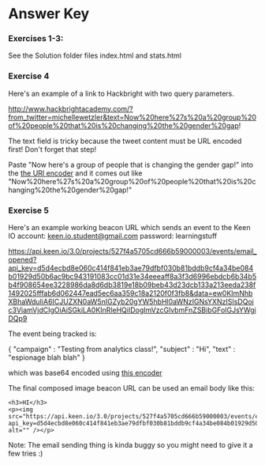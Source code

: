 Answer Key
==================

### Exercises 1-3:
See the Solution folder files index.html and stats.html

### Exercise 4
Here's an example of a link to Hackbright with two query parameters.

http://www.hackbrightacademy.com/?from_twitter=michellewetzler&text=Now%20here%27s%20a%20group%20of%20people%20that%20is%20changing%20the%20gender%20gap!

The text field is tricky because the tweet content must be URL encoded first! Don't forget that step!

Paste "Now here's a group of people that is changing the gender gap!" into the [the URI encoder](http://meyerweb.com/eric/tools/dencoder/) and it comes out like "Now%20here%27s%20a%20group%20of%20people%20that%20is%20changing%20the%20gender%20gap!"


### Exercise 5
Here's an example working beacon URL which sends an event to the Keen IO account: keen.io.student@gmail.com  password: learningstuff

https://api.keen.io/3.0/projects/527f4a5705cd666b59000003/events/email_opened?api_key=d5d4ecbd8e060c414f841eb3ae79dfbf030b81bddb9cf4a34be084b01929d50b6ac9bc943191083cc01d31e34eeeaff8a3f3d6996ebdcb6b34b5b4f908654ee3228986da8d6db3819e18b09beb43d23dcb133a213eeda238f1492025fffab6d062447ead5ec6aa359c18a2120f0f3fb8&data=ew0KImNhbXBhaWduIiA6ICJUZXN0aW5nIGZyb20gYW5hbHl0aWNzIGNsYXNzISIsDQoic3ViamVjdCIgOiAiSGkiLA0KInRleHQiIDogImVzcGlvbmFnZSBibGFoIGJsYWgiDQp9


The event being tracked is:

{
"campaign" : "Testing from analytics class!",
"subject" : "Hi",
"text" : "espionage blah blah"
}

which was base64 encoded using [this encoder](http://www.opinionatedgeek.com/dotnet/tools/base64encode/)

The final composed image beacon URL can be used an email body like this:

    <h3>HI</h3>
    <p><img src="https://api.keen.io/3.0/projects/527f4a5705cd666b59000003/events/email_opened?api_key=d5d4ecbd8e060c414f841eb3ae79dfbf030b81bddb9cf4a34be084b01929d50b6ac9bc943191083cc01d31e34eeeaff8a3f3d6996ebdcb6b34b5b4f908654ee3228986da8d6db3819e18b09beb43d23dcb133a213eeda238f1492025fffab6d062447ead5ec6aa359c18a2120f0f3fb8&amp;data=ew0KImNhbXBhaWduIiA6ICJUZXN0aW5nIGZyb20gYW5hbHl0aWNzIGNsYXNzISIsDQoic3ViamVjdCIgOiAiSGkiLA0KInRleHQiIDogImVzcGlvbmFnZSBibGFoIGJsYWgiDQp9" alt="" /></p>

Note: The email sending thing is kinda buggy so you might need to give it a few tries :)